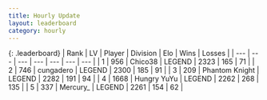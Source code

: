 ```yaml
---
title: Hourly Update
layout: leaderboard
category: hourly
---
```


{: .leaderboard}
| Rank | LV | Player | Division | Elo | Wins | Losses |
| --- | --- | --- | --- | --- | --- | --- |
| <span data-change="0">1</span> | 956 | <span title="ID: 409927">Chico38</span> | LEGEND | <span data-change="0">2323</span> | <span data-change="0">165</span> | <span data-change="0">71</span> |
| <span data-change="0">2</span> | 746 | <span title="ID: 54134">cungadero</span> | LEGEND | <span data-change="0">2300</span> | <span data-change="0">185</span> | <span data-change="0">91</span> |
| <span data-change="0">3</span> | 209 | <span title="ID: 742939">Phantom Knight</span> | LEGEND | <span data-change="0">2282</span> | <span data-change="0">191</span> | <span data-change="0">94</span> |
| <span data-change="0">4</span> | 1668 | <span title="ID: 366840">Hungry YuYu</span> | LEGEND | <span data-change="0">2262</span> | <span data-change="0">268</span> | <span data-change="0">135</span> |
| <span data-change="0">5</span> | 337 | <span title="ID: 680422">Mercury_</span> | LEGEND | <span data-change="0">2261</span> | <span data-change="0">154</span> | <span data-change="0">62</span> |